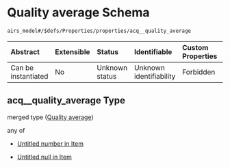 # Quality average Schema

```txt
airs_model#/$defs/Properties/properties/acq__quality_average
```



| Abstract            | Extensible | Status         | Identifiable            | Custom Properties | Additional Properties | Access Restrictions | Defined In                                                                |
| :------------------ | :--------- | :------------- | :---------------------- | :---------------- | :-------------------- | :------------------ | :------------------------------------------------------------------------ |
| Can be instantiated | No         | Unknown status | Unknown identifiability | Forbidden         | Allowed               | none                | [model.schema.json\*](../../out/model.schema.json "open original schema") |

## acq\_\_quality\_average Type

merged type ([Quality average](model-defs-properties-properties-quality-average.md))

any of

*   [Untitled number in Item](model-defs-properties-properties-quality-average-anyof-0.md "check type definition")

*   [Untitled null in Item](model-defs-properties-properties-quality-average-anyof-1.md "check type definition")
